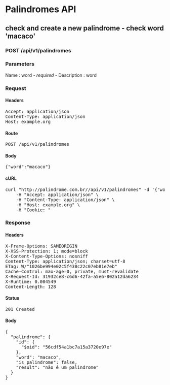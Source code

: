 # Palindromes API

## check and create a new palindrome - check word &#39;macaco&#39;

### POST /api/v1/palindromes

### Parameters

Name : word *- required -*
Description :  word

### Request

#### Headers

<pre>Accept: application/json
Content-Type: application/json
Host: example.org</pre>

#### Route

<pre>POST /api/v1/palindromes</pre>

#### Body

<pre>{"word":"macaco"}</pre>

#### cURL

<pre class="request">curl &quot;http://palindrome.com.br//api/v1/palindromes&quot; -d &#39;{&quot;word&quot;:&quot;macaco&quot;}&#39; -X POST \
	-H &quot;Accept: application/json&quot; \
	-H &quot;Content-Type: application/json&quot; \
	-H &quot;Host: example.org&quot; \
	-H &quot;Cookie: &quot;</pre>

### Response

#### Headers

<pre>X-Frame-Options: SAMEORIGIN
X-XSS-Protection: 1; mode=block
X-Content-Type-Options: nosniff
Content-Type: application/json; charset=utf-8
ETag: W/&quot;1026be994e02c5f438c22c07eb81e7eb&quot;
Cache-Control: max-age=0, private, must-revalidate
X-Request-Id: 31932ce8-c6d6-42fa-a5e6-802a12da6234
X-Runtime: 0.004549
Content-Length: 128</pre>

#### Status

<pre>201 Created</pre>

#### Body

<pre>{
  "palindrome": {
    "id": {
      "$oid": "56cdf54a1bc7a15a3720e97e"
    },
    "word": "macaco",
    "is_palindrome": false,
    "result": "não é um palindrome"
  }
}</pre>
